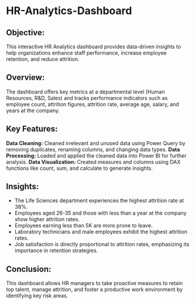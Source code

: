 # HR-Analytics-Dashboard

## Objective:
This interactive HR Analytics dashboard provides data-driven insights to help organizations enhance staff performance, increase employee retention, and reduce attrition.

## Overview:
The dashboard offers key metrics at a departmental level (Human Resources, R&D, Sales) and tracks performance indicators such as employee count, attrition figures, attrition rate, average age, salary, and years at the company.

## Key Features:
**Data Cleaning:** Cleaned irrelevant and unused data using Power Query by removing duplicates, renaming columns, and changing data types.
**Data Processing:** Loaded and applied the cleaned data into Power BI for further analysis.
**Data Visualization:** Created measures and columns using DAX functions like count, sum, and calculate to generate insights.

## Insights:
- The Life Sciences department experiences the highest attrition rate at 38%.
- Employees aged 26-35 and those with less than a year at the company show higher attrition rates.
- Employees earning less than 5K are more prone to leave.
- Laboratory technicians and male employees exhibit the highest attrition rates.
- Job satisfaction is directly proportional to attrition rates, emphasizing its importance in retention strategies.

## Conclusion:
This dashboard allows HR managers to take proactive measures to retain top talent, manage attrition, and foster a productive work environment by identifying key risk areas.



